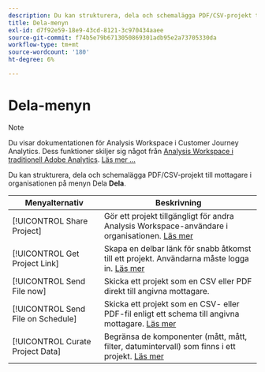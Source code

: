 ```yaml
---
description: Du kan strukturera, dela och schemalägga PDF/CSV-projekt till mottagare i organisationen.
title: Dela-menyn
exl-id: d7f92e59-18e9-43cd-8121-3c970434aaee
source-git-commit: f74b5e79b6713050869301adb95e2a73705330da
workflow-type: tm+mt
source-wordcount: '180'
ht-degree: 6%

---
```


# Dela-menyn

>[!NOTE]
>
>Du visar dokumentationen för Analysis Workspace i Customer Journey Analytics. Dess funktioner skiljer sig något från [Analysis Workspace i traditionell Adobe Analytics](https://experienceleague.adobe.com/docs/analytics/analyze/analysis-workspace/home.html). [Läs mer …](/help/getting-started/cja-aa.md)

Du kan strukturera, dela och schemalägga PDF/CSV-projekt till mottagare i organisationen på menyn Dela **Dela**.

| Menyalternativ | Beskrivning |
| --- | --- |
| [!UICONTROL Share Project] | Gör ett projekt tillgängligt för andra Analysis Workspace-användare i organisationen. [Läs mer](https://experienceleague.adobe.com/docs/analytics/analyze/analysis-workspace/curate-share/share-projects.html) |
| [!UICONTROL Get Project Link] | Skapa en delbar länk för snabb åtkomst till ett projekt. Användarna måste logga in. [Läs mer](https://experienceleague.adobe.com/docs/analytics/analyze/analysis-workspace/curate-share/shareable-links.html) |
| [!UICONTROL Send File now] | Skicka ett projekt som en CSV eller PDF direkt till angivna mottagare. |
| [!UICONTROL Send File on Schedule] | Skicka ett projekt som en CSV- eller PDF-fil enligt ett schema till angivna mottagare. [Läs mer](https://experienceleague.adobe.com/docs/analytics/analyze/analysis-workspace/curate-share/t-schedule-report.html) |
| [!UICONTROL Curate Project Data] | Begränsa de komponenter (mått, mått, filter, datumintervall) som finns i ett projekt. [Läs mer](https://experienceleague.adobe.com/docs/analytics/analyze/analysis-workspace/curate-share/curate.html) |
